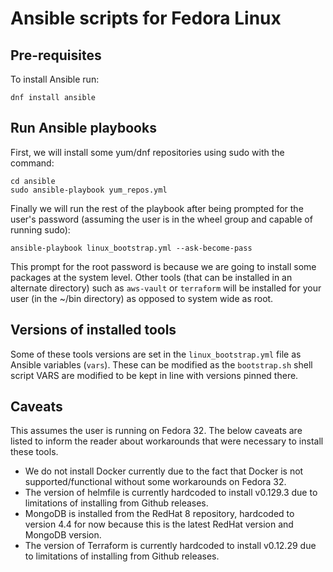 # Ansible scripts for Fedora Linux

## Pre-requisites

To install Ansible run:

```
dnf install ansible
```

## Run Ansible playbooks

First, we will install some yum/dnf repositories using sudo with the command:

```
cd ansible
sudo ansible-playbook yum_repos.yml
```

Finally we will run the rest of the playbook after being prompted for the user's password (assuming the user is in the
wheel group and capable of running sudo):

```
ansible-playbook linux_bootstrap.yml --ask-become-pass
```

This prompt for the root password is because we are going to install some packages at the system level. Other tools
(that can be installed in an alternate directory) such as `aws-vault` or `terraform` will be installed for your user (in
the ~/bin directory) as opposed to system wide as root.

## Versions of installed tools

Some of these tools versions are set in the `linux_bootstrap.yml` file as Ansible variables (`vars`). These can be
modified as the `bootstrap.sh` shell script VARS are modified to be kept in line with versions pinned there.

## Caveats

This assumes the user is running on Fedora 32. The below caveats are listed to inform the reader about workarounds that
were necessary to install these tools.

* We do not install Docker currently due to the fact that Docker is not supported/functional without some
workarounds on Fedora 32.
* The version of helmfile is currently hardcoded to install v0.129.3 due to limitations of installing from Github releases.
* MongoDB is installed from the RedHat 8 repository, hardcoded to version 4.4 for now because this is the latest RedHat version and MongoDB version.
* The version of Terraform is currently hardcoded to install v0.12.29 due to limitations of installing from Github releases.

